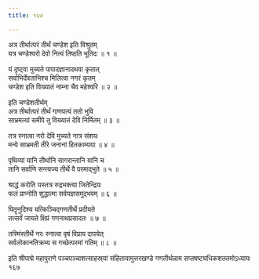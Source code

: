 ```yaml
---
title: १६७

---
```

अत्र तीर्थात्परं तीर्थं चण्डेश इति विश्रुतम्  
यत्र चण्डेश्वरो देवो नित्यं तिष्ठति भूतिदः ॥ १ ॥


यं दृष्ट्वा मुच्यते पापादज्ञानादथवा कृतात्  
सर्वाभिर्देवताभिश्च मिलित्वा नगरं कृतम्  
चण्डेश इति विख्यातं नाम्ना चैव महेश्वरि ॥ २ ॥


इति चण्डेशतीर्थम्  
अत्र तीर्थात्परं तीर्थं गाणपत्यं ततो भुवि  
साभ्रमत्यां समीपे तु विख्यातं देवि निर्मितम् ॥ ३ ॥


तत्र स्नात्वा नरो देवि मुच्यते नात्र संशयः  
मन्ये साभ्रमती तीरे जनानां हितकाम्यया ॥ ४ ॥


पृथिव्यां यानि तीर्थानि सागरान्तानि यानि च  
तानि सर्वाणि सन्त्यज्य तीर्थे वै परमाद्भुते ॥ ५ ॥


श्राद्धं करोति यस्तत्र रुद्रभक्त्या जितेन्द्रियः  
फलं प्राप्नोति शुद्धात्मा सर्वयज्ञसमुद्भवम् ॥ ६ ॥


पितॄनुदिश्य यत्किञ्चिद्गणतीर्थे प्रदीयते  
तत्सर्वं जायते क्षिप्रं गणनाथप्रसादतः ॥ ७ ॥


तस्मिंस्तीर्थे नरः स्नात्वा वृषं विप्राय दापयेत्  
सर्वलोकानतिक्रम्य स गच्छेत्परमां गतिम् ॥ ८ ॥


इति श्रीपाद्मे महापुराणे पञ्चपञ्चाशत्साहस्र्यां संहितायामुत्तरखण्डे गणतीर्थन्नाम सप्तषष्ट्यधिकशततमोऽध्यायः १६७
